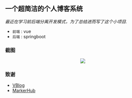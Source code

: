 ## 一个超简洁的个人博客系统
*最近在学习前后端分离开发模式，为了总结进而写了这个小项目.*

* `前端` : vue
* `后端` : springboot


### 截图

<p align="center">
	<a><img src="https://anonymous.ishacker.net/2020/06/10/about-page-image/vsblog-index-screenshot.png"></a>
</p>


### 致谢
* [VBlog](https://github.com/lenve/VBlog)
* [MarkerHub](https://space.bilibili.com/13491144)
